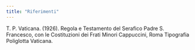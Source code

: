 ```yaml
---
title: "Riferimenti"
---
```


T. P. Vaticana. (1926). Regola e Testamento del Serafico Padre S. Francesco, con le Costituzioni dei Frati Minori Cappuccini, Roma Tipografia Poliglotta Vaticana.
